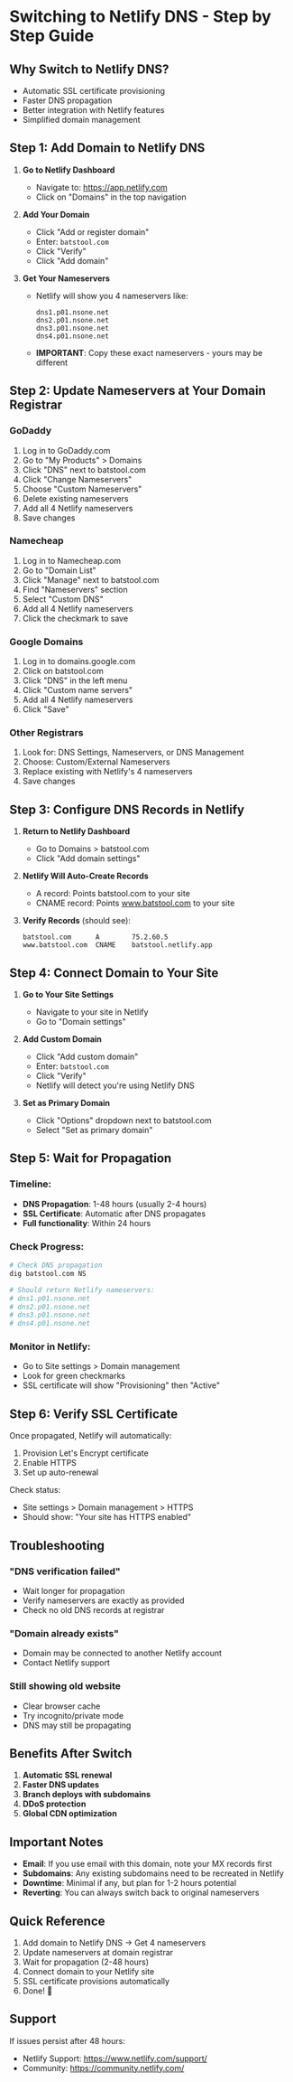 # Switching to Netlify DNS - Step by Step Guide

## Why Switch to Netlify DNS?
- Automatic SSL certificate provisioning
- Faster DNS propagation
- Better integration with Netlify features
- Simplified domain management

## Step 1: Add Domain to Netlify DNS

1. **Go to Netlify Dashboard**
   - Navigate to: https://app.netlify.com
   - Click on "Domains" in the top navigation

2. **Add Your Domain**
   - Click "Add or register domain"
   - Enter: `batstool.com`
   - Click "Verify"
   - Click "Add domain"

3. **Get Your Nameservers**
   - Netlify will show you 4 nameservers like:
     ```
     dns1.p01.nsone.net
     dns2.p01.nsone.net
     dns3.p01.nsone.net
     dns4.p01.nsone.net
     ```
   - **IMPORTANT**: Copy these exact nameservers - yours may be different

## Step 2: Update Nameservers at Your Domain Registrar

### GoDaddy
1. Log in to GoDaddy.com
2. Go to "My Products" > Domains
3. Click "DNS" next to batstool.com
4. Click "Change Nameservers"
5. Choose "Custom Nameservers"
6. Delete existing nameservers
7. Add all 4 Netlify nameservers
8. Save changes

### Namecheap
1. Log in to Namecheap.com
2. Go to "Domain List"
3. Click "Manage" next to batstool.com
4. Find "Nameservers" section
5. Select "Custom DNS"
6. Add all 4 Netlify nameservers
7. Click the checkmark to save

### Google Domains
1. Log in to domains.google.com
2. Click on batstool.com
3. Click "DNS" in the left menu
4. Click "Custom name servers"
5. Add all 4 Netlify nameservers
6. Click "Save"

### Other Registrars
1. Look for: DNS Settings, Nameservers, or DNS Management
2. Choose: Custom/External Nameservers
3. Replace existing with Netlify's 4 nameservers
4. Save changes

## Step 3: Configure DNS Records in Netlify

1. **Return to Netlify Dashboard**
   - Go to Domains > batstool.com
   - Click "Add domain settings"

2. **Netlify Will Auto-Create Records**
   - A record: Points batstool.com to your site
   - CNAME record: Points www.batstool.com to your site

3. **Verify Records** (should see):
   ```
   batstool.com      A        75.2.60.5
   www.batstool.com  CNAME    batstool.netlify.app
   ```

## Step 4: Connect Domain to Your Site

1. **Go to Your Site Settings**
   - Navigate to your site in Netlify
   - Go to "Domain settings"

2. **Add Custom Domain**
   - Click "Add custom domain"
   - Enter: `batstool.com`
   - Click "Verify"
   - Netlify will detect you're using Netlify DNS

3. **Set as Primary Domain**
   - Click "Options" dropdown next to batstool.com
   - Select "Set as primary domain"

## Step 5: Wait for Propagation

### Timeline:
- **DNS Propagation**: 1-48 hours (usually 2-4 hours)
- **SSL Certificate**: Automatic after DNS propagates
- **Full functionality**: Within 24 hours

### Check Progress:
```bash
# Check DNS propagation
dig batstool.com NS

# Should return Netlify nameservers:
# dns1.p01.nsone.net
# dns2.p01.nsone.net
# dns3.p01.nsone.net
# dns4.p01.nsone.net
```

### Monitor in Netlify:
- Go to Site settings > Domain management
- Look for green checkmarks
- SSL certificate will show "Provisioning" then "Active"

## Step 6: Verify SSL Certificate

Once propagated, Netlify will automatically:
1. Provision Let's Encrypt certificate
2. Enable HTTPS
3. Set up auto-renewal

Check status:
- Site settings > Domain management > HTTPS
- Should show: "Your site has HTTPS enabled"

## Troubleshooting

### "DNS verification failed"
- Wait longer for propagation
- Verify nameservers are exactly as provided
- Check no old DNS records at registrar

### "Domain already exists"
- Domain may be connected to another Netlify account
- Contact Netlify support

### Still showing old website
- Clear browser cache
- Try incognito/private mode
- DNS may still be propagating

## Benefits After Switch

1. **Automatic SSL renewal**
2. **Faster DNS updates**
3. **Branch deploys with subdomains**
4. **DDoS protection**
5. **Global CDN optimization**

## Important Notes

- **Email**: If you use email with this domain, note your MX records first
- **Subdomains**: Any existing subdomains need to be recreated in Netlify
- **Downtime**: Minimal if any, but plan for 1-2 hours potential
- **Reverting**: You can always switch back to original nameservers

## Quick Reference

1. Add domain to Netlify DNS → Get 4 nameservers
2. Update nameservers at domain registrar
3. Wait for propagation (2-48 hours)
4. Connect domain to your Netlify site
5. SSL certificate provisions automatically
6. Done! 🎉

## Support

If issues persist after 48 hours:
- Netlify Support: https://www.netlify.com/support/
- Community: https://community.netlify.com/